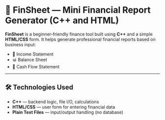 # 🧾 FinSheet — Mini Financial Report Generator (C++ and HTML)

**FinSheet** is a beginner-friendly finance tool built using **C++** and a simple **HTML/CSS** form. It helps generate professional financial reports based on business input:

- 📄 Income Statement  
- 📊 Balance Sheet  
- 💸 Cash Flow Statement  

---

## 🛠️ Technologies Used

- **C++** — backend logic, file I/O, calculations
- **HTML/CSS** — user form for entering financial data
- **Plain Text Files** — input/output handling (no database)
